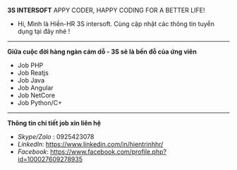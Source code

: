 **3S INTERSOFT** APPY CODER, HAPPY CODING FOR A BETTER LIFE!
- Hi, Mình là Hiền-HR 3S intersoft. Cùng cập nhật các thông tin tuyển dụng tại đây nhé !
***
**Giữa cuộc đời hàng ngàn cám dỗ - 3S sẽ là bến đỗ của ứng viên**
- Job PHP
- Job Reatjs
- Job Java
- Job Angular
- Job NetCore
- Job Python/C+
***
**Thông tin chi tiết job xin liên hệ**
- *Skype/Zalo* : 0925423078
- *Linkedln*: https://www.linkedin.com/in/hientrinhhr/
- *Facebook*: https://www.facebook.com/profile.php?id=100027609278935
